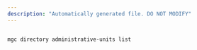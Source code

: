 ```yaml
---
description: "Automatically generated file. DO NOT MODIFY"
---
```


```bash

mgc directory administrative-units list

```